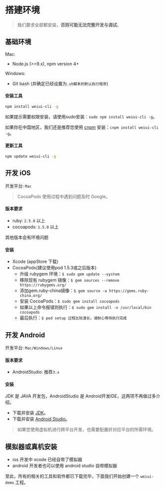 # 搭建环境

> 我们要求全部都安装，**否则可能无法完整开发与调试**。

## 基础环境

Mac: 

* Node.js (>=9.x), npm version 4+ 

Windows: 

* Git bash (并确定已经设置为`.sh脚本的默认执行程序`)

#### 安装工具

```bash
npm install weiui-cli -g
```

如果提示需要权限安装，请使用sudo安装：`sudo npm install weiui-cli -g`。

如果你在中国地区，我们还是推荐您使用 [cnpm](https://npm.taobao.org/) 安装：`cnpm install weiui-cli -g`。

#### 更新工具

```bash
npm update weiui-cli -g
```

## 开发 iOS

开发平台: `Mac`
> CocoaPods 使用过程中遇到问题及时 Google。

#### 版本要求

- ruby: `2.5.0` 以上
- cocoapods: `1.5.0` 以上

其他版本会有环境问题

#### 安装

* Xcode (appStore 下载)
* CocoaPods(建议使用pod 1.5.3或之后版本)
    * 升级 rubygem 环境：`$ sudo gem update --system`
    * 移除现有 rubygem 镜像：`$ gem sources --remove https://rubygems.org/`
    * 添加gem.ruby-china镜像：`$ gem source -a https://gems.ruby-china.org/`
    * 安装 CocoaPods：`$ sudo gem install cocoapods`
    * 如果以上命令报错则执行：`$ sudo gem install -n /usr/local/bin cocoapods`
    * 最后执行：`$ pod setup 过程比较漫长，请耐心等待执行完成`

## 开发 Android

开发平台: `Mac/Windows/Linux`

#### 版本要求

- AndroidStudio: 推荐`3.x`

#### 安装

JDK 是 JAVA 开发包，AndroidStudio 是 Android开发IDE，这两项不再做过多介绍。

* 下载并安装 [JDK](http://www.oracle.com/technetwork/java/javase/downloads/jdk8-downloads-2133151.html)。
* 下载并安装 [Android Studio](https://developer.android.google.cn/studio/index.html)。

> 如果您使用虚拟机进行跨平台开发，也需要配置好对应平台的所需环境。

## 模拟器或真机安装

* ios 开发中 xcode 已经自带了模拟器
* android 开发者也可以使用 android studio 自带模拟器

至此，所有的相关的工具和软件都已下载完毕，下面我们开始创建一个 `weiui-demo` 工程。


